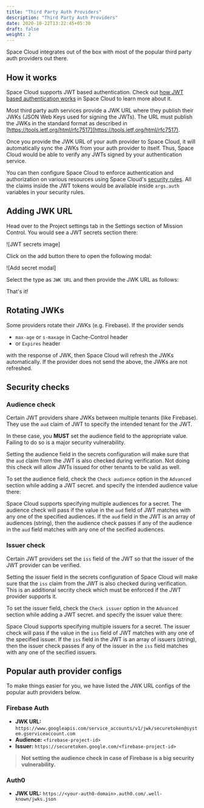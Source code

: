 ```yaml
---
title: "Third Party Auth Providers"
description: "Third Party Auth Providers"
date: 2020-10-22T13:22:45+05:30
draft: false
weight: 2
---
```


Space Cloud integrates out of the box with most of the popular third party auth providers out there.

## How it works

Space Cloud supports JWT based authentication. Check out [how JWT based authentication works]() in Space Cloud to learn more about it. 

Most third party auth services provide a JWK URL where they publish their JWKs (JSON Web Keys used for signing the JWTs). The URL must publish the JWKs in the standard format as described in [https://tools.ietf.org/html/rfc7517](https://tools.ietf.org/html/rfc7517).

Once you provide the JWK URL of your auth provider to Space Cloud, it will automatically sync the JWKs from your auth provider to itself. Thus, Space Cloud would be able to verify any JWTs signed by your authentication service. 

You can then configure Space Cloud to enforce authentication and authorization on various resources using Space Cloud's [security rules](). All the claims inside the JWT tokens would be available inside `args.auth` variables in your security rules. 

## Adding JWK URL

Head over to the Project settings tab in the Settings section of Mission Control. You would see a JWT secrets section there:

![JWT secrets image]

Click on the add button there to open the following modal:

![Add secret modal]

Select the type as `JWK URL` and then provide the JWK URL as follows:

That's it!

## Rotating JWKs

Some providers rotate their JWKs (e.g. Firebase). If the provider sends

- `max-age` or `s-maxage` in Cache-Control header
- or `Expires` header

with the response of JWK, then Space Cloud will refresh the JWKs automatically. If the provider does not send the above, the JWKs are not refreshed.

## Security checks

### Audience check

Certain JWT providers share JWKs between multiple tenants (like Firebase). They use the `aud` claim of JWT to specify the intended tenant for the JWT. 

In these case, you **MUST** set the audience field to the appropriate value. Failing to do so is a major security vulnerability.

Setting the audience field in the secrets configuration will make sure that the `aud` claim from the JWT is also checked during verification. Not doing this check will allow JWTs issued for other tenants to be valid as well.

To set the audience field, check the `Check audience` option in the `Advanced` section while adding a JWT secret. and specify the intended audience value there: 

Space Cloud supports specifying multiple audiences for a secret. The audience check will pass if the value in the `aud` field of JWT matches with any one of the specified audiences. If the `aud` field in the JWT is an array of audiences (string), then the audience check passes if any of the audience in the `aud` field matches with any one of the secified audiences.

### Issuer check

Certain JWT providers set the `iss` field of the JWT so that the issuer of the JWT provider can be verified. 

Setting the issuer field in the secrets configuration of Space Cloud will make sure that the `iss` claim from the JWT is also checked during verification. This is an additional secrity check which must be enforced if the JWT provider supports it.  

To set the issuer field, check the `Check issuer` option in the `Advanced` section while adding a JWT secret. and specify the issuer value there: 

Space Cloud supports specifying multiple issuers for a secret. The issuer check will pass if the value in the `iss` field of JWT matches with any one of the specified issuer. If the `iss` field in the JWT is an array of issuers (string), then the issuer check passes if any of the issuer in the `iss` field matches with any one of the secified issuers.

## Popular auth provider configs

To make things easier for you, we have listed the JWK URL configs of the popular auth providers below.

### Firebase Auth

- **JWK URL:** `https://www.googleapis.com/service_accounts/v1/jwk/securetoken@system.gserviceaccount.com`
- **Audience:** `<firebase-project-id>`
- **Issuer:** `https://securetoken.google.com/<firebase-project-id>`

> **Not setting the audience check in case of Firebase is a big security vulnerability.**

### Auth0

- **JWK URL:** `https://<your-auth0-domain>.auth0.com/.well-known/jwks.json`
